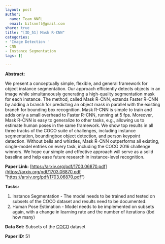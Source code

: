 ```yaml
---
layout: post
author:
  name: Team NNFL
  email: bitsnnfl@gmail.com
share: true
title: "[ID_51] Mask R-CNN"
categories:
- 'Image Detection '
- CNN
- Instance Segmentation
tags: []

---
```

**Abstract:**

We present a conceptually simple, flexible, and general framework for object instance segmentation. Our approach efficiently detects objects in an image while simultaneously generating a high-quality segmentation mask for each instance. The method, called Mask R-CNN, extends Faster R-CNN by adding a branch for predicting an object mask in parallel with the existing branch for bounding box recognition. Mask R-CNN is simple to train and adds only a small overhead to Faster R-CNN, running at 5 fps. Moreover, Mask R-CNN is easy to generalize to other tasks, e.g., allowing us to estimate human poses in the same framework. We show top results in all three tracks of the COCO suite of challenges, including instance segmentation, boundingbox object detection, and person keypoint detection. Without bells and whistles, Mask R-CNN outperforms all existing, single-model entries on every task, including the COCO 2016 challenge winners. We hope our simple and effective approach will serve as a solid baseline and help ease future research in instance-level recognition.

**Paper Link:** [https://arxiv.org/pdf/1703.06870.pdf](https://arxiv.org/pdf/1703.06870.pdf "https://arxiv.org/pdf/1703.06870.pdf")

**Tasks:**

1. Instance Segmentation - The model needs to be trained and tested on subsets of the COCO dataset and results need to be documented.
2. Human Pose Estimation - Model needs to be implemented on subsets again, with a change in learning rate and the number of iterations (tbd how many)

**Data Set:** Subsets of the [COCO](http://cocodataset.org/#home "COCO") dataset

**Paper ID:** 51